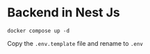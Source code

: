 # Backend in Nest Js

```
docker compose up -d
```

Copy the ```.env.template``` file and rename to ```.env```